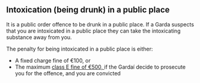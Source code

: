 ##  Intoxication (being drunk) in a public place

It is a public order offence to be drunk in a public place. If a Garda
suspects that you are intoxicated in a public place they can take the
intoxicating substance away from you.

The penalty for being intoxicated in a public place is either:

  * A fixed charge fine of €100, or 
  * The maximum [ class E fine of €500, ](/en/justice/criminal-law/criminal-trial/fines-for-criminal-offences/) if the Gardaí decide to prosecute you for the offence, and you are convicted 
